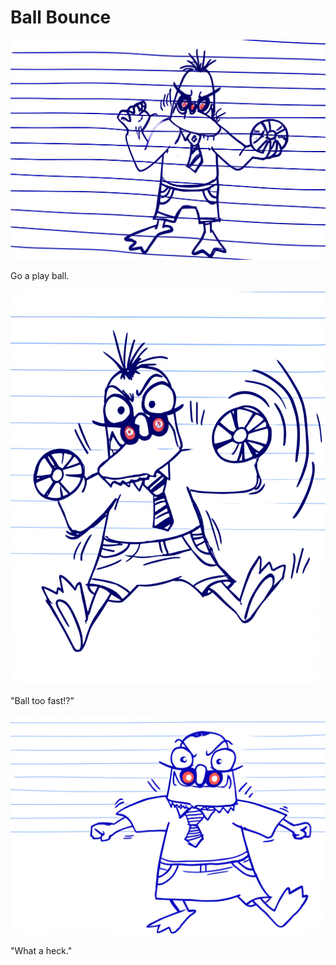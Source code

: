# Ball Bounce

![Garrey Goosey holds a bouncy ball, looking ready to throw it.](ball-1.png)

Go a play ball.

![Garrey Goosey stares confusedly as the bouncy ball bounces wildly away and out of reach.](ball-2.png)

"Ball too fast!?"

![Garrey Goosey stomps his foot in anger at the spot where the ball disappeared.](ball-3.png)

"What a heck."